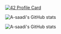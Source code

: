 
[![42 Profile Card](https://1337-readme.vercel.app/api/profile?cursus=42cursus&login=asaadi)](https://github.com/mohouyizme/1337-readme)

![A-saadi's GitHub stats](https://github-readme-stats.vercel.app/api?username=a-saadi)

![A-saadi's GitHub stats](https://github-readme-stats.vercel.app/api?username=a-saadi&show_icons=true)

